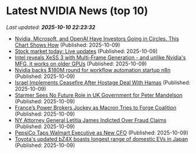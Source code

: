 # Latest NVIDIA News (top 10)
_Last updated: **2025-10-10 22:23:32**_

- [Nvidia, Microsoft, and OpenAI Have Investors Going in Circles. This Chart Shows How](https://biztoc.com/x/e45aab85ab39936f) (Published: 2025-10-09)
- [Stock market today: Live updates](https://www.cnbc.com/2025/10/09/stock-market-today-live-updates.html) (Published: 2025-10-09)
- [Intel reveals XeSS 3 with Multi-Frame Generation - and unlike Nvidia's MFG, it works on older GPUs](https://www.techradar.com/computing/gpu/intel-reveals-xess-3-with-multi-frame-generation-and-unlike-nvidias-mfg-it-works-on-older-gpus) (Published: 2025-10-09)
- [Nvidia backs $180M round for workflow automation startup n8n](https://siliconangle.com/2025/10/09/nvidia-backs-180m-round-workflow-automation-startup-n8n/) (Published: 2025-10-09)
- [Israel Implements Ceasefire After Hostage Deal With Hamas](https://biztoc.com/x/7427b09cb00ede78) (Published: 2025-10-09)
- [Starmer Sees No Future Role in UK Government for Peter Mandelson](https://biztoc.com/x/6b9e2b8e0c975da8) (Published: 2025-10-09)
- [France’s Power Brokers Jockey as Macron Tries to Forge Coalition](https://biztoc.com/x/421b406f9594bf1f) (Published: 2025-10-09)
- [NY Attorney General Letitia James Indicted Over Fraud Claims](https://biztoc.com/x/ed2eaa98ce47e083) (Published: 2025-10-09)
- [PepsiCo Taps Walmart Executive as New CFO](https://biztoc.com/x/0b7a73cb2d35f3de) (Published: 2025-10-09)
- [Toyota's updated bZ4X boasts longest range of domestic EVs in Japan](https://biztoc.com/x/3273f45afff93cb9) (Published: 2025-10-09)
